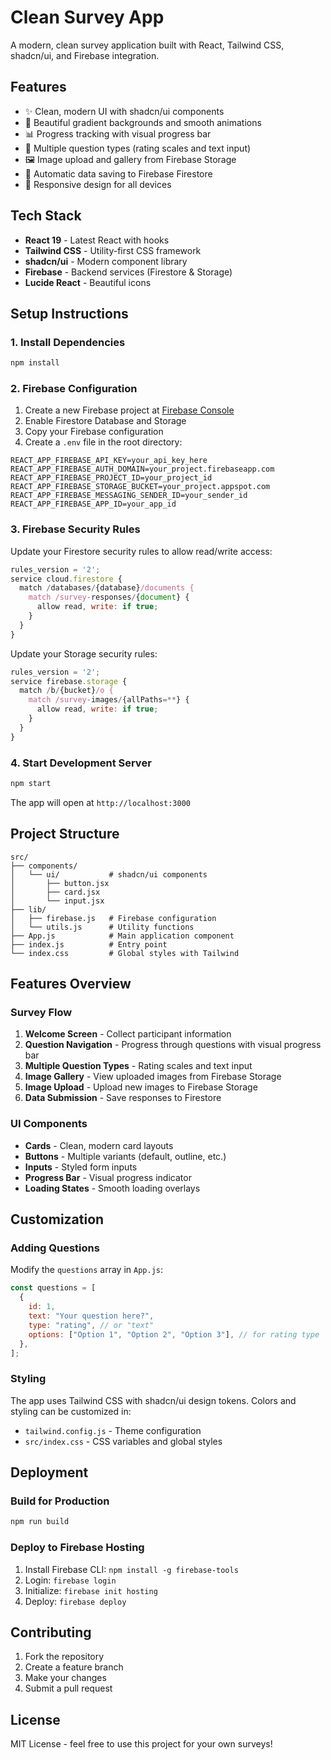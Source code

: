 # Clean Survey App

A modern, clean survey application built with React, Tailwind CSS, shadcn/ui, and Firebase integration.

## Features

- ✨ Clean, modern UI with shadcn/ui components
- 🎨 Beautiful gradient backgrounds and smooth animations
- 📊 Progress tracking with visual progress bar
- 📝 Multiple question types (rating scales and text input)
- 🖼️ Image upload and gallery from Firebase Storage
- 💾 Automatic data saving to Firebase Firestore
- 📱 Responsive design for all devices

## Tech Stack

- **React 19** - Latest React with hooks
- **Tailwind CSS** - Utility-first CSS framework
- **shadcn/ui** - Modern component library
- **Firebase** - Backend services (Firestore & Storage)
- **Lucide React** - Beautiful icons

## Setup Instructions

### 1. Install Dependencies

```bash
npm install
```

### 2. Firebase Configuration

1. Create a new Firebase project at [Firebase Console](https://console.firebase.google.com/)
2. Enable Firestore Database and Storage
3. Copy your Firebase configuration
4. Create a `.env` file in the root directory:

```env
REACT_APP_FIREBASE_API_KEY=your_api_key_here
REACT_APP_FIREBASE_AUTH_DOMAIN=your_project.firebaseapp.com
REACT_APP_FIREBASE_PROJECT_ID=your_project_id
REACT_APP_FIREBASE_STORAGE_BUCKET=your_project.appspot.com
REACT_APP_FIREBASE_MESSAGING_SENDER_ID=your_sender_id
REACT_APP_FIREBASE_APP_ID=your_app_id
```

### 3. Firebase Security Rules

Update your Firestore security rules to allow read/write access:

```javascript
rules_version = '2';
service cloud.firestore {
  match /databases/{database}/documents {
    match /survey-responses/{document} {
      allow read, write: if true;
    }
  }
}
```

Update your Storage security rules:

```javascript
rules_version = '2';
service firebase.storage {
  match /b/{bucket}/o {
    match /survey-images/{allPaths=**} {
      allow read, write: if true;
    }
  }
}
```

### 4. Start Development Server

```bash
npm start
```

The app will open at `http://localhost:3000`

## Project Structure

```
src/
├── components/
│   └── ui/           # shadcn/ui components
│       ├── button.jsx
│       ├── card.jsx
│       └── input.jsx
├── lib/
│   ├── firebase.js   # Firebase configuration
│   └── utils.js      # Utility functions
├── App.js            # Main application component
├── index.js          # Entry point
└── index.css         # Global styles with Tailwind
```

## Features Overview

### Survey Flow

1. **Welcome Screen** - Collect participant information
2. **Question Navigation** - Progress through questions with visual progress bar
3. **Multiple Question Types** - Rating scales and text input
4. **Image Gallery** - View uploaded images from Firebase Storage
5. **Image Upload** - Upload new images to Firebase Storage
6. **Data Submission** - Save responses to Firestore

### UI Components

- **Cards** - Clean, modern card layouts
- **Buttons** - Multiple variants (default, outline, etc.)
- **Inputs** - Styled form inputs
- **Progress Bar** - Visual progress indicator
- **Loading States** - Smooth loading overlays

## Customization

### Adding Questions

Modify the `questions` array in `App.js`:

```javascript
const questions = [
  {
    id: 1,
    text: "Your question here?",
    type: "rating", // or "text"
    options: ["Option 1", "Option 2", "Option 3"], // for rating type
  },
];
```

### Styling

The app uses Tailwind CSS with shadcn/ui design tokens. Colors and styling can be customized in:

- `tailwind.config.js` - Theme configuration
- `src/index.css` - CSS variables and global styles

## Deployment

### Build for Production

```bash
npm run build
```

### Deploy to Firebase Hosting

1. Install Firebase CLI: `npm install -g firebase-tools`
2. Login: `firebase login`
3. Initialize: `firebase init hosting`
4. Deploy: `firebase deploy`

## Contributing

1. Fork the repository
2. Create a feature branch
3. Make your changes
4. Submit a pull request

## License

MIT License - feel free to use this project for your own surveys!
